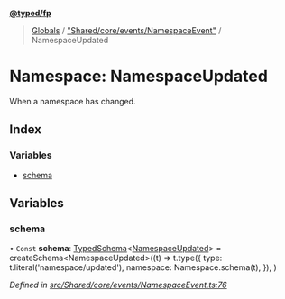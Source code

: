 **[@typed/fp](../README.md)**

> [Globals](../globals.md) / ["Shared/core/events/NamespaceEvent"](_shared_core_events_namespaceevent_.md) / NamespaceUpdated

# Namespace: NamespaceUpdated

When a namespace has changed.

## Index

### Variables

* [schema](_shared_core_events_namespaceevent_.namespaceupdated.md#schema)

## Variables

### schema

• `Const` **schema**: [TypedSchema](../interfaces/_io_typedschema_.typedschema.md)\<[NamespaceUpdated](_shared_core_events_namespaceevent_.namespaceupdated.md)> = createSchema\<NamespaceUpdated>((t) => t.type({ type: t.literal('namespace/updated'), namespace: Namespace.schema(t), }), )

*Defined in [src/Shared/core/events/NamespaceEvent.ts:76](https://github.com/TylorS/typed-fp/blob/f27ba3e/src/Shared/core/events/NamespaceEvent.ts#L76)*
